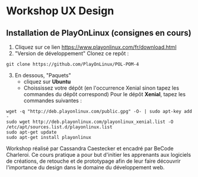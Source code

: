 # Workshop UX Design

## Installation de PlayOnLinux (consignes en cours)

1. Cliquez sur ce lien <https://www.playonlinux.com/fr/download.html>
2. "Version de développement" Clonez ce repôt :
```
git clone https://github.com/PlayOnLinux/POL-POM-4
```
3. En dessous, "Paquets"
   * cliquez sur **Ubuntu**
   * Choississez votre dépôt (en l'occurrence Xenial sinon tapez les commandes du dépôt correspond)
   Pour le dépôt **Xenial**, tapez les commandes suivantes :
```
wget -q "http://deb.playonlinux.com/public.gpg" -O- | sudo apt-key add -
sudo wget http://deb.playonlinux.com/playonlinux_xenial.list -O /etc/apt/sources.list.d/playonlinux.list
sudo apt-get update
sudo apt-get install playonlinux
```

Workshop réalisé par Cassandra Caestecker et encadré par BeCode Charleroi. Ce cours pratique a pour but d'initier les apprenants aux logiciels de créations, de retouche et de prototypage afin de leur faire découvrir l'importance du design dans le domaine du développement web.
